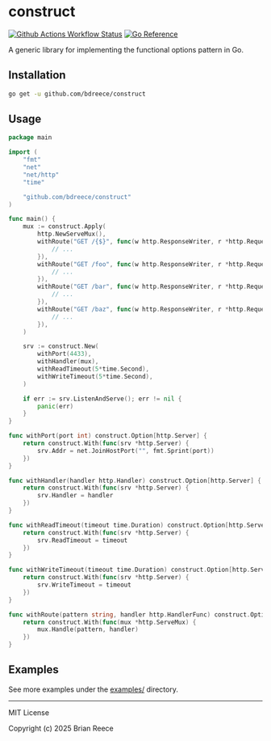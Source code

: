 # construct

[![Github Actions Workflow Status](https://github.com/bdreece/construct/actions/workflows/build.yml/badge.svg)](https://github.com/bdreece/construct/actions/workflows/build.yml)
[![Go Reference](https://pkg.go.dev/badge/github.com/bdreece/construct.svg)](https://pkg.go.dev/github.com/bdreece/construct)

A generic library for implementing the functional options pattern in Go.

## Installation

```sh
go get -u github.com/bdreece/construct
```

## Usage

```go
package main

import (
	"fmt"
	"net"
	"net/http"
	"time"

	"github.com/bdreece/construct"
)

func main() {
	mux := construct.Apply(
		http.NewServeMux(),
		withRoute("GET /{$}", func(w http.ResponseWriter, r *http.Request) {
			// ...
		}),
		withRoute("GET /foo", func(w http.ResponseWriter, r *http.Request) {
			// ...
		}),
		withRoute("GET /bar", func(w http.ResponseWriter, r *http.Request) {
			// ...
		}),
		withRoute("GET /baz", func(w http.ResponseWriter, r *http.Request) {
			// ...
		}),
	)

	srv := construct.New(
		withPort(4433),
		withHandler(mux),
		withReadTimeout(5*time.Second),
		withWriteTimeout(5*time.Second),
	)

	if err := srv.ListenAndServe(); err != nil {
		panic(err)
	}
}

func withPort(port int) construct.Option[http.Server] {
	return construct.With(func(srv *http.Server) {
		srv.Addr = net.JoinHostPort("", fmt.Sprint(port))
	})
}

func withHandler(handler http.Handler) construct.Option[http.Server] {
	return construct.With(func(srv *http.Server) {
		srv.Handler = handler
	})
}

func withReadTimeout(timeout time.Duration) construct.Option[http.Server] {
	return construct.With(func(srv *http.Server) {
		srv.ReadTimeout = timeout
	})
}

func withWriteTimeout(timeout time.Duration) construct.Option[http.Server] {
	return construct.With(func(srv *http.Server) {
		srv.WriteTimeout = timeout
	})
}

func withRoute(pattern string, handler http.HandlerFunc) construct.Option[http.ServeMux] {
	return construct.With(func(mux *http.ServeMux) {
		mux.Handle(pattern, handler)
	})
}
```

## Examples

See more examples under the [examples/](./examples) directory.

---

MIT License

Copyright (c) 2025 Brian Reece
